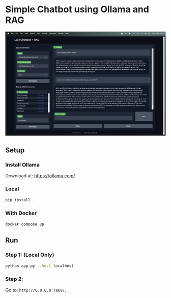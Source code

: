# Simple Chatbot using Ollama and RAG

![alt text](assets/demo.png)

## Setup

### Install Ollama

Download at: https://ollama.com/

### Local

```bash
pip install .

```

### With Docker

```bash
docker compose up
```

## Run

### Step 1: (Local Only)

```bash
python app.py --host localhost
```

### Step 2:

Go to: `http://0.0.0.0:7860/`.
